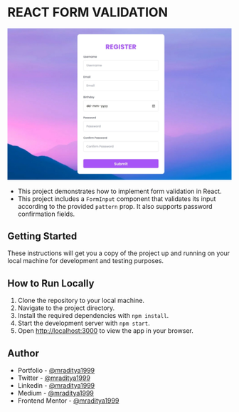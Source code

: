 # REACT FORM VALIDATION

[![React Form Validation](./design/30-form-validation.jpeg)](https://react-30-form-validation.netlify.app)

- This project demonstrates how to implement form validation in React.
- This project includes a `FormInput` component that validates its input according to the provided `pattern` prop. It also supports password confirmation fields.

## Getting Started

These instructions will get you a copy of the project up and running on your local machine for development and testing purposes.

## How to Run Locally

1. Clone the repository to your local machine.
2. Navigate to the project directory.
3. Install the required dependencies with `npm install`.
4. Start the development server with `npm start`.
5. Open [http://localhost:3000](http://localhost:3000) to view the app in your browser.

## Author

- Portfolio - [@mraditya1999](https://www.adityayadav.live)
- Twitter - [@mraditya1999](https://twitter.com/mraditya1999)
- Linkedin - [@mraditya1999](https://www.linkedin.com/in/mraditya1999/)
- Medium - [@mraditya1999](https://medium.com/@mraditya1999)
- Frontend Mentor - [@mraditya1999](https://www.frontendmentor.io/profile/Aditya-oss-creator)
